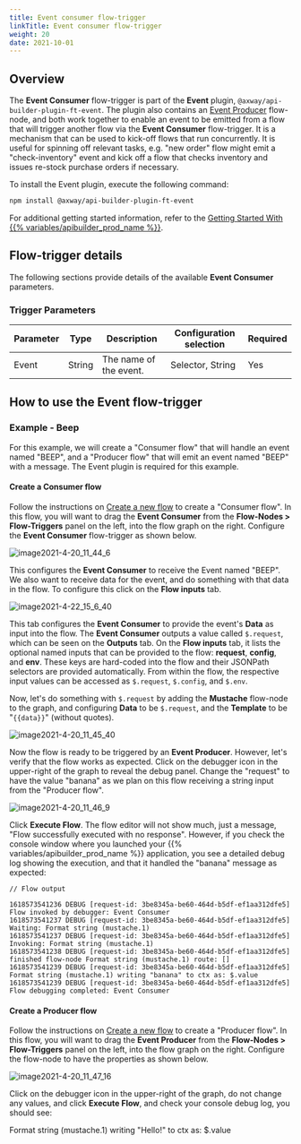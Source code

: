 ```yaml
---
title: Event consumer flow-trigger
linkTitle: Event consumer flow-trigger
weight: 20
date: 2021-10-01
---
```


## Overview

The **Event Consumer** flow-trigger is part of the **Event** plugin, `@axway/api-builder-plugin-ft-event`. The plugin also contains an [Event Producer](/docs/developer_guide/flows/flow-nodes/event_producer_flow-node/) flow-node, and both work together to enable an event to be emitted from a flow that will trigger another flow via the **Event Consumer** flow-trigger. It is a mechanism that can be used to kick-off flows that run concurrently. It is useful for spinning off relevant tasks, e.g. "new order" flow might emit a "check-inventory" event and kick off a flow that checks inventory and issues re-stock purchase orders if necessary.

To install the Event plugin, execute the following command:

```bash
npm install @axway/api-builder-plugin-ft-event
```

For additional getting started information, refer to the [Getting Started With {{% variables/apibuilder_prod_name %}}](/docs/getting_started/).

## Flow-trigger details

The following sections provide details of the available **Event Consumer** parameters.

### Trigger Parameters

| Parameter | Type | Description | Configuration selection | Required |
| --- | --- | --- | --- | --- |
| Event | String | The name of the event. | Selector, String | Yes |

## How to use the Event flow-trigger

### Example - Beep

For this example, we will create a "Consumer flow" that will handle an event named "BEEP", and a "Producer flow" that will emit an event named "BEEP" with a message. The Event plugin is required for this example.

#### Create a Consumer flow

Follow the instructions on [Create a new flow](/docs/developer_guide/flows/manage_flows/create_a_new_flow/) to create a "Consumer flow". In this flow, you will want to drag the **Event Consumer** from the **Flow-Nodes > Flow-Triggers** panel on the left, into the flow graph on the right. Configure the **Event Consumer** flow-trigger as shown below.

![image2021-4-20_11_44_6](/Images/image2021_4_20_11_44_6.png)

This configures the **Event Consumer** to receive the Event named "BEEP". We also want to receive data for the event, and do something with that data in the flow. To configure this click on the **Flow inputs** tab.

![image2021-4-22_15_6_40](/Images/image2021_4_22_15_6_40.png)

This tab configures the **Event Consumer** to provide the event's **Data** as input into the flow. The **Event Consumer** outputs a value called `$.request`, which can be seen on the **Outputs** tab. On the **Flow inputs** tab, it lists the optional named inputs that can be provided to the flow: **request**, **config**, and **env**. These keys are hard-coded into the flow and their JSONPath selectors are provided automatically. From within the flow, the respective input values can be accessed as `$.request`, `$.config`, and `$.env`.

Now, let's do something with `$.request` by adding the **Mustache** flow-node to the graph, and configuring **Data** to be `$.request`, and the **Template** to be "`{{data}}`" (without quotes).

![image2021-4-20_11_45_40](/Images/image2021_4_20_11_45_40.png)

Now the flow is ready to be triggered by an **Event Producer**. However, let's verify that the flow works as expected. Click on the debugger icon in the upper-right of the graph to reveal the debug panel. Change the "request" to have the value "banana" as we plan on this flow receiving a string input from the "Producer flow".

![image2021-4-20_11_46_9](/Images/image2021_4_20_11_46_9.png)

Click **Execute Flow**. The flow editor will not show much, just a message, "Flow successfully executed with no response". However, if you check the console window where you launched your {{% variables/apibuilder_prod_name %}} application, you see a detailed debug log showing the execution, and that it handled the "banana" message as expected:

```
// Flow output

1618573541236 DEBUG [request-id: 3be8345a-be60-464d-b5df-ef1aa312dfe5] Flow invoked by debugger: Event Consumer
1618573541237 DEBUG [request-id: 3be8345a-be60-464d-b5df-ef1aa312dfe5] Waiting: Format string (mustache.1)
1618573541237 DEBUG [request-id: 3be8345a-be60-464d-b5df-ef1aa312dfe5] Invoking: Format string (mustache.1)
1618573541238 DEBUG [request-id: 3be8345a-be60-464d-b5df-ef1aa312dfe5]   finished flow-node Format string (mustache.1) route: []
1618573541239 DEBUG [request-id: 3be8345a-be60-464d-b5df-ef1aa312dfe5]   Format string (mustache.1) writing "banana" to ctx as: $.value
1618573541239 DEBUG [request-id: 3be8345a-be60-464d-b5df-ef1aa312dfe5] Flow debugging completed: Event Consumer
```

#### Create a Producer flow

Follow the instructions on [Create a new flow](/docs/developer_guide/flows/manage_flows/create_a_new_flow/) to create a "Producer flow". In this flow, you will want to drag the **Event Producer** from the **Flow-Nodes > Flow-Triggers** panel on the left, into the flow graph on the right. Configure the flow-node to have the properties as shown below.

![image2021-4-20_11_47_16](/Images/image2021_4_20_11_47_16.png)

Click on the debugger icon in the upper-right of the graph, do not change any values, and click **Execute Flow**, and check your console debug log, you should see:

Format string (mustache.1) writing "Hello!" to ctx as: $.value
